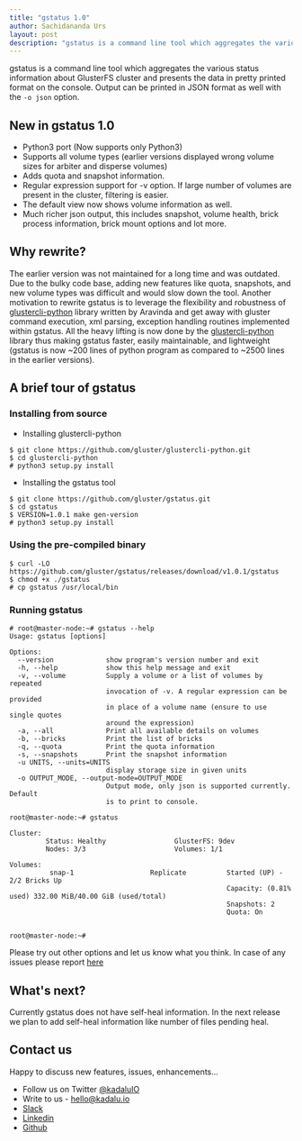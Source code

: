 ```yaml
---
title: "gstatus 1.0"
author: Sachidananda Urs
layout: post
description: "gstatus is a command line tool which aggregates the various status information about GlusterFS cluster and presents the data in pretty printed format on the console."
---
```


gstatus is a command line tool which aggregates the various status information about GlusterFS cluster and presents the data in pretty printed format on the console. Output can be printed in JSON format as well with the ```-o json``` option.

## New in gstatus 1.0

* Python3 port (Now supports only Python3)
* Supports all volume types (earlier versions displayed wrong volume sizes for arbiter and disperse volumes)
* Adds quota and snapshot information.
* Regular expression support for -v option. If large number of volumes are present in the cluster, filtering is easier.
* The default view now shows volume information as well.
* Much richer json output, this includes snapshot, volume health, brick process information, brick mount options and lot more.

## Why rewrite?

The earlier version was not maintained for a long time and was outdated. Due to the bulky code base, adding new features like quota, snapshots, and new volume types was difficult and would slow down the tool. Another motivation to rewrite gstatus is to leverage the flexibility and robustness of [glustercli-python](https://github.com/gluster/glustercli-python) library written by Aravinda and get away with gluster command execution, xml parsing, exception handling routines implemented within gstatus. All the heavy lifting is now done by the [glustercli-python](https://github.com/gluster/glustercli-python) library thus making gstatus faster, easily maintainable, and lightweight (gstatus is now ~200 lines of python program as compared to ~2500 lines in the earlier versions).


## A brief tour of gstatus

### Installing from source

* Installing glustercli-python

```console
$ git clone https://github.com/gluster/glustercli-python.git
$ cd glustercli-python
# python3 setup.py install
```

* Installing the gstatus tool
```console
$ git clone https://github.com/gluster/gstatus.git
$ cd gstatus
$ VERSION=1.0.1 make gen-version
# python3 setup.py install
```

### Using the pre-compiled binary
```console
$ curl -LO https://github.com/gluster/gstatus/releases/download/v1.0.1/gstatus
$ chmod +x ./gstatus
# cp gstatus /usr/local/bin
```

### Running gstatus

```console
# root@master-node:~# gstatus --help
Usage: gstatus [options]

Options:
  --version             show program's version number and exit
  -h, --help            show this help message and exit
  -v, --volume          Supply a volume or a list of volumes by repeated
                        invocation of -v. A regular expression can be provided
                        in place of a volume name (ensure to use single quotes
                        around the expression)
  -a, --all             Print all available details on volumes
  -b, --bricks          Print the list of bricks
  -q, --quota           Print the quota information
  -s, --snapshots       Print the snapshot information
  -u UNITS, --units=UNITS
                        display storage size in given units
  -o OUTPUT_MODE, --output-mode=OUTPUT_MODE
                        Output mode, only json is supported currently. Default
                        is to print to console.

root@master-node:~# gstatus

Cluster:
         Status: Healthy                 GlusterFS: 9dev
         Nodes: 3/3                      Volumes: 1/1

Volumes:
          snap-1                   Replicate          Started (UP) - 2/2 Bricks Up
                                                      Capacity: (0.81% used) 332.00 MiB/40.00 GiB (used/total)
                                                      Snapshots: 2
                                                      Quota: On


root@master-node:~#
```

Please try out other options and let us know what you think. In case of any issues please report [here](https://github.com/gluster/gstatus/issues)

## What's next?
Currently gstatus does not have self-heal information. In the next release we plan to add self-heal information like number of files pending heal.

## Contact us

Happy to discuss new features, issues, enhancements...

* Follow us on Twitter [@kadaluIO](https://twitter.com/kadaluio)
* Write to us - [hello@kadalu.io](mailto:hello@kadalu.io)
* [Slack](https://join.slack.com/t/kadalu/shared_invite/enQtNzg1ODQ0MDA5NTM2LWMzMTc5ZTJmMjk4MzI0YWVhOGFlZTJjZjY5MDNkZWI0Y2VjMDBlNzVkZmI1NWViN2U3MDNlNDJhNjE5OTBlOGU)
* [Linkedin](https://linkedin.com/company/kadalu-io)
* [Github](https://github.com/kadalu/kadalu)
